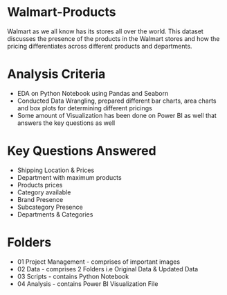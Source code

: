 # Walmart-Products
Walmart as we all know has its stores all over the world. This dataset discusses the presence of the products in the Walmart stores and how the pricing differentiates across different products and departments.

# Analysis Criteria
- EDA on Python Notebook using Pandas and Seaborn
- Conducted Data Wrangling, prepared different bar charts, area charts and box plots for determining different pricings
- Some amount of Visualization has been done on Power BI as well that answers the key questions as well

# Key Questions Answered
- Shipping Location & Prices  
- Department with maximum products
- Products prices
- Category available 
- Brand Presence
- Subcategory Presence
- Departments & Categories

# Folders
- 01 Project Management - comprises of important images
- 02 Data - comprises 2 Folders i.e Original Data & Updated Data
- 03 Scripts - contains Python Notebook 
- 04 Analysis - contains Power BI Visualization File

